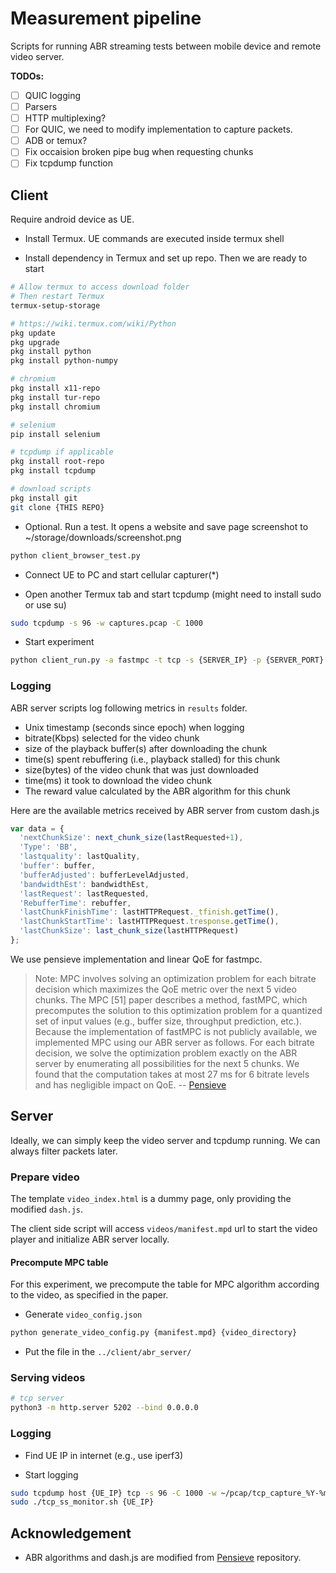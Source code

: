 # Measurement pipeline

Scripts for running ABR streaming tests between mobile device and remote video server.

**TODOs:**

- [ ] QUIC logging
- [ ] Parsers
- [ ] HTTP multiplexing?
- [ ] For QUIC, we need to modify implementation to capture packets.
- [ ] ADB or temux?
- [ ] Fix occaision broken pipe bug when requesting chunks
- [ ] Fix tcpdump function

## Client

Require android device as UE.

- Install Termux. UE commands are executed inside termux shell

- Install dependency in Termux and set up repo. Then we are ready to start
```sh
# Allow termux to access download folder
# Then restart Termux
termux-setup-storage

# https://wiki.termux.com/wiki/Python
pkg update
pkg upgrade
pkg install python
pkg install python-numpy

# chromium
pkg install x11-repo
pkg install tur-repo
pkg install chromium

# selenium
pip install selenium

# tcpdump if applicable
pkg install root-repo
pkg install tcpdump

# download scripts
pkg install git
git clone {THIS REPO}
```

- Optional. Run a test. It opens a website and save page screenshot to ~/storage/downloads/screenshot.png
```sh
python client_browser_test.py
```

- Connect UE to PC and start cellular capturer(*)

- Open another Termux tab and start tcpdump (might need to install sudo or use su)
```sh
sudo tcpdump -s 96 -w captures.pcap -C 1000
```

- Start experiment
```sh
python client_run.py -a fastmpc -t tcp -s {SERVER_IP} -p {SERVER_PORT} {EXPERIMENT_ID}
```

### Logging

ABR server scripts log following metrics in `results` folder. 

- Unix timestamp (seconds since epoch) when logging
- bitrate(Kbps) selected for the video chunk
- size of the playback buffer(s) after downloading the chunk
- time(s) spent rebuffering (i.e., playback stalled) for this chunk
- size(bytes) of the video chunk that was just downloaded
- time(ms) it took to download the video chunk
- The reward value calculated by the ABR algorithm for this chunk

Here are the available metrics received by ABR server from custom dash.js

```js
var data = {
  'nextChunkSize': next_chunk_size(lastRequested+1),
  'Type': 'BB',
  'lastquality': lastQuality,
  'buffer': buffer,
  'bufferAdjusted': bufferLevelAdjusted,
  'bandwidthEst': bandwidthEst,
  'lastRequest': lastRequested,
  'RebufferTime': rebuffer,
  'lastChunkFinishTime': lastHTTPRequest._tfinish.getTime(),
  'lastChunkStartTime': lastHTTPRequest.tresponse.getTime(),
  'lastChunkSize': last_chunk_size(lastHTTPRequest)
};
```

We use pensieve implementation and linear QoE for fastmpc.

> Note: MPC involves solving an optimization problem for each bitrate decision which maximizes the QoE metric over the next 5 video chunks. The MPC [51] paper describes a method, fastMPC, which precomputes the solution to this optimization problem for a quantized set of input values (e.g., buffer size, throughput prediction, etc.). 
> Because the implementation of fastMPC is not publicly available, we implemented MPC using our ABR server as follows. 
> For each bitrate decision, we solve the optimization problem exactly on the ABR server by enumerating all possibilities for the next 5 chunks. 
> We found that the computation takes at most 27 ms for 6 bitrate levels and has negligible impact on QoE.
> -- [Pensieve](http://web.mit.edu/pensieve/)

## Server

Ideally, we can simply keep the video server and tcpdump running. We can always filter packets later.

### Prepare video

The template `video_index.html` is a dummy page, only providing the modified `dash.js`.

The client side script will access `videos/manifest.mpd` url to start the video player and initialize ABR server locally.

#### Precompute MPC table

For this experiment, we precompute the table for MPC algorithm according to the video, as specified in the paper.

- Generate `video_config.json`
```sh
python generate_video_config.py {manifest.mpd} {video_directory}
```
- Put the file in the `../client/abr_server/`

### Serving videos

```sh
# tcp server
python3 -m http.server 5202 --bind 0.0.0.0
```

### Logging

- Find UE IP in internet (e.g., use iperf3)

- Start logging

```sh
sudo tcpdump host {UE_IP} tcp -s 96 -C 1000 -w ~/pcap/tcp_capture_%Y-%m-%d_%H-%M-%S.pcap
sudo ./tcp_ss_monitor.sh {UE_IP}
```


## Acknowledgement

- ABR algorithms and dash.js are modified from [Pensieve](http://web.mit.edu/pensieve/) repository.